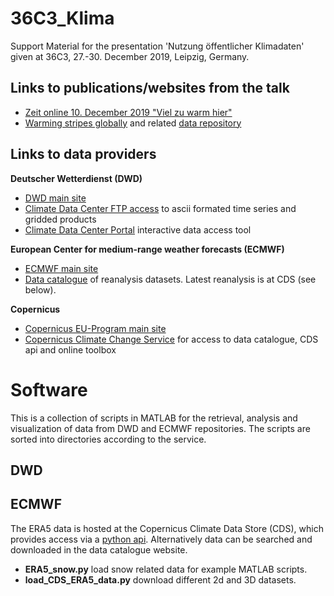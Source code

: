 # 36C3_Klima
Support Material for the presentation 'Nutzung öffentlicher Klimadaten' given at 36C3, 27.-30. December 2019, Leipzig, Germany.

Links to publications/websites from the talk
--------------------------------------------
* [Zeit online 10. December 2019 "Viel zu warm hier"](https://www.zeit.de/wissen/umwelt/2019-12/klimawandel-globale-erwaermung-warming-stripes-wohnort)
* [Warming stripes globally](https://showyourstripes.info) and related [data repository](http://berkeleyearth.org)

Links to data providers
-----------------------
**Deutscher Wetterdienst (DWD)**
* [DWD main site](https://www.dwd.de)
* [Climate Data Center FTP access](https://opendata.dwd.de) to ascii formated time series and gridded products
* [Climate Data Center Portal](https://www.dwd.de/DE/leistungen/cdc_portal/cdc_portal.html) interactive data access tool

**European Center for medium-range weather forecasts (ECMWF)**
* [ECMWF main site](https://www.ecmwf.int)
* [Data catalogue](https://www.ecmwf.int/en/forecasts/datasets/browse-reanalysis-datasets) of reanalysis datasets. Latest reanalysis is at CDS (see below).

**Copernicus**
* [Copernicus EU-Program main site](https://www.copernicus.eu)
* [Copernicus Climate Change Service](https://cds.climate.copernicus.eu) for access to data catalogue, CDS api and online toolbox

Software
========
This is a collection of scripts in MATLAB for the retrieval, analysis and visualization of data from DWD and ECMWF repositories. The scripts are sorted into directories according to the service.

DWD
---

ECMWF
----
The ERA5 data is hosted at the Copernicus Climate Data Store (CDS), which provides access via a [python api](https://cds.climate.copernicus.eu/api-how-to). Alternatively data can be searched and downloaded in the data catalogue website.
* **ERA5_snow.py** load snow related data for example MATLAB scripts.
* **load_CDS_ERA5_data.py** download different 2d and 3D datasets.
